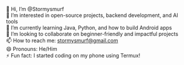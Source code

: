 👋 Hi, I’m @Stormysmurf  
👀 I’m interested in open-source projects, backend development, and AI tools  
🌱 I’m currently learning Java, Python, and how to build Android apps  
💞️ I’m looking to collaborate on beginner-friendly and impactful projects  
📫 How to reach me: stormysmurf@gmail.com  
😄 Pronouns: He/Him  
⚡ Fun fact: I started coding on my phone using Termux!
